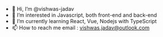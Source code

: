 - 👋 Hi, I’m @vishwas-jadav
- 👀 I’m interested in Javascript, both front-end and back-end
- 🌱 I’m currently learning React, Vue, Nodejs with TypeScript
- 📫 How to reach me email : vishwas.jadav@outlook.com

<!---
vishwas-jadav/vishwas-jadav is a ✨ special ✨ repository because its `README.md` (this file) appears on your GitHub profile.
You can click the Preview link to take a look at your changes.
--->
